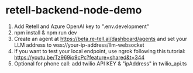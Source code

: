 # retell-backend-node-demo

1. Add Retell and Azure OpenAI key to ".env.development"
2. npm install & npm run dev
3. Create an agent at https://beta.re-tell.ai/dashboard/agents and set your LLM address to wss://your-ip-address/llm-websocket
4. If you want to test your local endpoint, use ngrok following this tutorial: https://youtu.be/Tz969io9cPc?feature=shared&t=344
5. Optional for phone call: add twilio API KEY & "ipAddress" in twilio_api.ts
